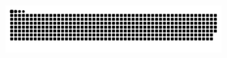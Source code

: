 
<picture>
  <source media="(prefers-color-scheme: dark)" srcset="https://raw.githubusercontent.com/ElegantNorlin/ElegantNorlin/output/github-contribution-grid-snake-dark.svg">
  <source media="(prefers-color-scheme: light)" srcset="https://raw.githubusercontent.com/ElegantNorlin/ElegantNorlin/output/github-contribution-grid-snake.svg">
  <img alt="github contribution grid snake animation" src="https://raw.githubusercontent.com/ElegantNorlin/ElegantNorlin/output/github-contribution-grid-snake.svg">
</picture>

